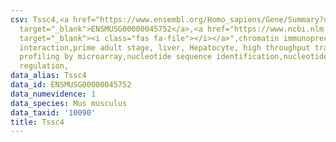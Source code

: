 ```yaml
---
csv: Tssc4,<a href="https://www.ensembl.org/Homo_sapiens/Gene/Summary?db=core;g=ENSMUSG00000045752"
  target="_blank">ENSMUSG00000045752</a>,<a href="https://www.ncbi.nlm.nih.gov/pubmed/23834426"
  target="_blank"><i class="fas fa-file"></i></a>",chromatin immunoprecipitation assay,direct
  interaction,prime adult stage, liver, Hepatocyte, high throughput transcription
  profiling by microarray,nucleotide sequence identification,nucleotide sequence identification,transcriptional
  regulation,
data_alias: Tssc4
data_id: ENSMUSG00000045752
data_numevidence: 1
data_species: Mus musculus
data_taxid: '10090'
title: Tssc4
---
```

